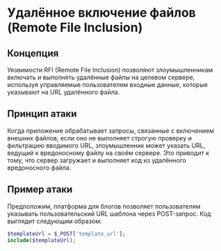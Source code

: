 # Удалённое включение файлов (Remote File Inclusion)

## Концепция

Уязвимости RFI (Remote File Inclusion) позволяют злоумышленникам включать и выполнять удалённые файлы на целевом сервере, используя управляемые пользователем входные данные, которые указывают на URL удалённого файла.

## Принцип атаки

Когда приложение обрабатывает запросы, связанные с включением внешних файлов, если оно не выполняет строгую проверку и фильтрацию вводимого URL, злоумышленник может указать URL, ведущий к вредоносному файлу на своём сервере. Это приводит к тому, что сервер загружает и выполняет код из удалённого вредоносного файла.

## Пример атаки

Предположим, платформа для блогов позволяет пользователям указывать пользовательский URL шаблона через POST-запрос. Код выглядит следующим образом:

```php
$templateUrl = $_POST['template_url'];
include($templateUrl);
